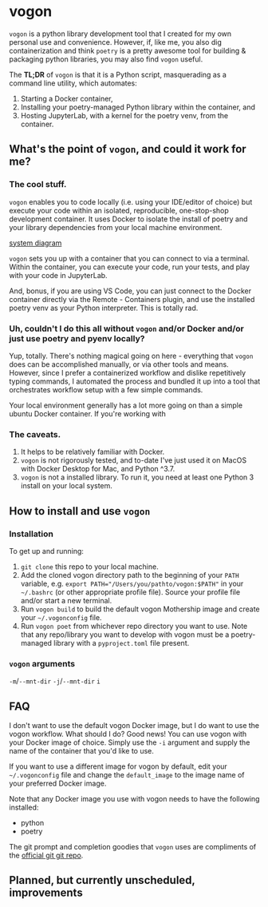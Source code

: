 # vogon

`vogon` is a python library development tool that I created for my own personal use and convenience. However, if, like me, you also dig containerization and think `poetry` is a pretty awesome tool for building & packaging python libraries, you may also find `vogon` useful.

The **TL;DR** of `vogon` is that it is a Python script, masquerading as a command line utility, which automates:
1. Starting a Docker container,
1. Installing your poetry-managed Python library within the container, and
1. Hosting JupyterLab, with a kernel for the poetry venv, from the container.


## What's the point of `vogon`, and could it work for me?
### The cool stuff.
`vogon` enables you to code locally (i.e. using your IDE/editor of choice) but execute your code within an isolated, reproducible, one-stop-shop development container. It uses Docker to isolate the install of poetry and your library dependencies from your local machine environment.

[system diagram]()

`vogon` sets you up with a container that you can connect to via a terminal. Within the container, you can execute your code, run your tests, and play with your code in JupyterLab.

And, bonus, if you are using VS Code, you can just connect to the Docker container directly via the Remote - Containers plugin, and use the installed poetry venv as your Python interpreter. This is totally rad.

### Uh, couldn't I do this all without `vogon` and/or Docker and/or just use poetry and pyenv locally?
Yup, totally. There's nothing magical going on here - everything that `vogon` does can be accomplished manually, or via other tools and means. However, since I prefer a containerized workflow and dislike repetitively typing commands, I automated the process and bundled it up into a tool that orchestrates workflow setup with a few simple commands.

Your local environment generally has a lot more going on than a simple ubuntu Docker container. If you're working with 

### The caveats.
1. It helps to be relatively familiar with Docker.
2. `vogon` is not rigorously tested, and to-date I've just used it on MacOS with Docker Desktop for Mac, and Python ^3.7.
3. `vogon` is not a installed library. To run it, you need at least one Python 3 install on your local system. 

## How to install and use `vogon`

### Installation
To get up and running:
1. `git clone` this repo to your local machine.
1. Add the cloned vogon directory path to the beginning of your `PATH` variable, e.g. `export PATH="/Users/you/pathto/vogon:$PATH"` in your `~/.bashrc` (or other appropriate profile file). Source your profile file and/or start a new terminal.
1. Run `vogon build` to build the default vogon Mothership image and create your `~/.vogonconfig` file.
1. Run `vogon poet` from whichever repo directory you want to use. Note that any repo/library you want to develop with vogon must be a poetry-managed library with a `pyproject.toml` file present.

### `vogon` arguments
`-m`/`--mnt-dir`
`-j`/`--mnt-dir`
`i`

## FAQ
I don't want to use the default vogon Docker image, but I do want to use the vogon workflow. What should I do?
Good news! You can use vogon with your Docker image of choice. Simply use the `-i` argument and supply the name of the container that you'd like to use.

If you want to use a different image for vogon by default, edit your `~/.vogonconfig` file and change the `default_image` to the image name of your preferred Docker image.

Note that any Docker image you use with vogon needs to have the following installed:
* python
* poetry


The git prompt and completion goodies that `vogon` uses are compliments of the [official git git repo](https://github.com/git/git/tree/master/contrib/completion).

## Planned, but currently unscheduled, improvements
